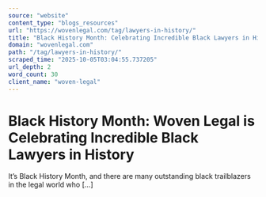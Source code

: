 ```yaml
---
source: "website"
content_type: "blogs_resources"
url: "https://wovenlegal.com/tag/lawyers-in-history/"
title: "Black History Month: Celebrating Incredible Black Lawyers in History"
domain: "wovenlegal.com"
path: "/tag/lawyers-in-history/"
scraped_time: "2025-10-05T03:04:55.737205"
url_depth: 2
word_count: 30
client_name: "woven-legal"
---
```


# Black History Month: Woven Legal is Celebrating Incredible Black Lawyers in History

It’s Black History Month, and there are many outstanding black trailblazers in the legal world who [...]